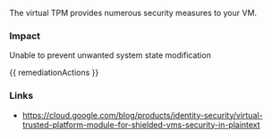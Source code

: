 
The virtual TPM provides numerous security measures to your VM.

### Impact
Unable to prevent unwanted system state modification

<!-- DO NOT CHANGE -->
{{ remediationActions }}

### Links
- https://cloud.google.com/blog/products/identity-security/virtual-trusted-platform-module-for-shielded-vms-security-in-plaintext
        